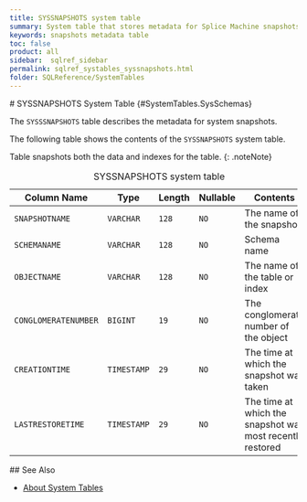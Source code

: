 ```yaml
---
title: SYSSNAPSHOTS system table
summary: System table that stores metadata for Splice Machine snapshots.
keywords: snapshots metadata table
toc: false
product: all
sidebar:  sqlref_sidebar
permalink: sqlref_systables_syssnapshots.html
folder: SQLReference/SystemTables
---
```

<section>
<div class="TopicContent" data-swiftype-index="true" markdown="1">
# SYSSNAPSHOTS System Table   {#SystemTables.SysSchemas}

The `SYSSSNAPSHOTS` table describes the metadata for system snapshots.

The following table shows the contents of the `SYSSNAPSHOTS` system
table.

Table snapshots both the data and indexes for the table.
{: .noteNote}

<table>
                <caption>SYSSNAPSHOTS system table</caption>
                <col />
                <col />
                <col />
                <col />
                <col />
                <thead>
                    <tr>
                        <th>Column Name</th>
                        <th>Type</th>
                        <th>Length</th>
                        <th>Nullable</th>
                        <th>Contents</th>
                    </tr>
                </thead>
                <tbody>
                    <tr>
                        <td><code>SNAPSHOTNAME</code></td>
                        <td><code>VARCHAR</code></td>
                        <td><code>128</code></td>
                        <td><code>NO</code></td>
                        <td>The name of the snapshot</td>
                    </tr>
                    <tr>
                        <td><code>SCHEMANAME</code></td>
                        <td><code>VARCHAR</code></td>
                        <td><code>128</code></td>
                        <td><code>NO</code></td>
                        <td>Schema name</td>
                    </tr>
                    <tr>
                        <td><code>OBJECTNAME</code></td>
                        <td><code>VARCHAR</code></td>
                        <td><code>128</code></td>
                        <td><code>NO</code></td>
                        <td>The name of the table or index</td>
                    </tr>
                    <tr>
                        <td><code>CONGLOMERATENUMBER</code></td>
                        <td><code>BIGINT</code></td>
                        <td><code>19</code></td>
                        <td><code>NO</code></td>
                        <td>The conglomerate number of the object</td>
                    </tr>
                    <tr>
                        <td><code>CREATIONTIME</code></td>
                        <td><code>TIMESTAMP</code></td>
                        <td><code>29</code></td>
                        <td><code>NO</code></td>
                        <td>The time at which the snapshot was taken</td>
                    </tr>
                    <tr>
                        <td><code>LASTRESTORETIME</code></td>
                        <td><code>TIMESTAMP</code></td>
                        <td><code>29</code></td>
                        <td><code>NO</code></td>
                        <td>The time at which the snapshot was most recently restored</td>
                    </tr>
                </tbody>
            </table>
## See Also

* [About System Tables](sqlref_systables_intro.html)

</div>
</section>

